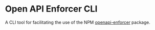 # Open API Enforcer CLI

A CLI tool for facilitating the use of the NPM [openapi-enforcer](https://www.npmjs.com/package/openapi-enforcer) package.


